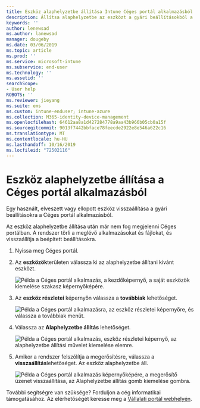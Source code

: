 ```yaml
---
title: Eszköz alaphelyzetbe állítása Intune Céges portál alkalmazásból | Microsoft Docs
description: Állítsa alaphelyzetbe az eszközt a gyári beállításokból a Windows 10-es Céges portál.
keywords: ''
author: lenewsad
ms.author: lanewsad
manager: dougeby
ms.date: 03/06/2019
ms.topic: article
ms.prod: ''
ms.service: microsoft-intune
ms.subservice: end-user
ms.technology: ''
ms.assetid: ''
searchScope:
- User help
ROBOTS: ''
ms.reviewer: jieyang
ms.suite: ems
ms.custom: intune-enduser; intune-azure
ms.collection: M365-identity-device-management
ms.openlocfilehash: 64612aa8a1d427284778a9aa43b966b05cb0a15f
ms.sourcegitcommit: 9013f7442bbface78feecde2922e8e546a622c16
ms.translationtype: MT
ms.contentlocale: hu-HU
ms.lasthandoff: 10/16/2019
ms.locfileid: "72502116"
---
```

# <a name="reset-device-from-the-company-portal-app"></a>Eszköz alaphelyzetbe állítása a Céges portál alkalmazásból  

Egy használt, elveszett vagy ellopott eszköz visszaállítása a gyári beállításokra a Céges portál alkalmazásból.  

Az eszköz alaphelyzetbe állítása után már nem fog megjelenni Céges portálban. A rendszer törli a meglévő alkalmazásokat és fájlokat, és visszaállítja a beépített beállításokra.  


1. Nyissa meg Céges portál.  
2. Az **eszközök**területen válassza ki az alaphelyzetbe állítani kívánt eszközt.   

    ![Példa a Céges portál alkalmazás, a kezdőképernyő, a saját eszközök kiemelése szakasz képernyőképére.](./media/1802-cp-app-windows-home.png)  

3. Az **eszköz részletei** képernyőn válassza a **továbbiak** lehetőséget.  

    ![Példa a Céges portál alkalmazásra, az eszköz részletei képernyőre, és válassza a továbbiak menüt.](./media/1802-cp-app-windows-device-details.png)  

4. Válassza az **Alaphelyzetbe állítás** lehetőséget.  

     ![Példa a Céges portál alkalmazás, eszköz részletei képernyő, az alaphelyzetbe állítási művelet kiemelése elemre. ](./media/1802-cp-app-windows-device-details-reset.png)  

5. Amikor a rendszer felszólítja a megerősítésre, válassza a **visszaállítás**lehetőséget. Az eszköz alaphelyzetbe áll.  

     ![Példa a Céges portál alkalmazás képernyőképére, a megerősítő üzenet visszaállítása, az Alaphelyzetbe állítás gomb kiemelése gombra. ](./media/1802-cp-app-windows-reset-confirm.png)  

További segítségre van szüksége? Forduljon a cég informatikai támogatásához. Az elérhetőségét keresse meg a [Vállalati portál webhelyén](https://go.microsoft.com/fwlink/?linkid=2010980).  
